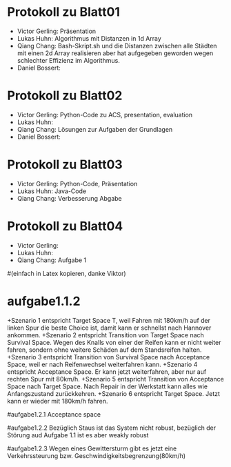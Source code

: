 # Protokoll zu Blatt01
+ Victor Gerling: Präsentation
+ Lukas Huhn: Algorithmus mit Distanzen in 1d Array
+ Qiang Chang: Bash-Skript.sh und die Distanzen zwischen alle Städten mit einen 2d Array realisieren aber hat aufgegeben geworden wegen schlechter Effizienz im Algorithmus.
+ Daniel Bossert:

# Protokoll zu Blatt02
+ Victor Gerling: Python-Code zu ACS, presentation, evaluation 
+ Lukas Huhn: 
+ Qiang Chang: Lösungen zur Aufgaben der Grundlagen
+ Daniel Bossert:

# Protokoll zu Blatt03
+ Victor Gerling: Python-Code, Präsentation
+ Lukas Huhn: Java-Code
+ Qiang Chang: Verbesserung Abgabe

# Protokoll zu Blatt04
+ Victor Gerling: 
+ Lukas Huhn: 
+ Qiang Chang: Aufgabe 1


#(einfach in Latex kopieren, danke Viktor)
# aufgabe1.1.2
+Szenario 1 entspricht Target Space T, weil Fahren mit 180km/h auf der linken Spur die beste Choice ist, damit kann er schnellst nach Hannover ankommen.
+Szenario 2 entspricht Transition von Target Space nach Survival Space. Wegen des Knalls von einer der Reifen kann er nicht weiter fahren, sondern ohne 
weitere Schäden auf dem Standsreifen halten.
+Szenario 3 entspricht Transition von Survival Space nach Acceptance Space, weil er nach Reifenwechsel weiterfahren kann.
+Szenario 4 entspricht Acceptance Space. Er kann jetzt weiterfahren, aber nur auf rechten Spur mit 80km/h.
+Szenario 5 entspricht Transition von Acceptance Space nach Target Space. Nach Repair in der Werkstatt kann alles wie Anfangszustand zurückkehren. 
+Szenario 6 entspricht Target Space. Jetzt kann er wieder mit 180km/h fahren.

#aufgabe1.2.1
Acceptance space

#aufgabe1.2.2
Bezüglich Staus ist das System nicht robust, bezüglich der Störung aud Aufgabe 1.1 ist es aber weakly robust

#aufgabe1.2.3
Wegen eines Gewittersturm gibt es jetzt eine Verkehrssteurung bzw. Geschwindigkeitsbegrenzung(80km/h)